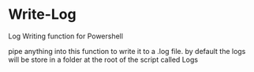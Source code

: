 # Write-Log
Log Writing function for Powershell

pipe anything into this function to write it to a .log file.
by default the logs will be store in a folder at the root of the script called Logs

